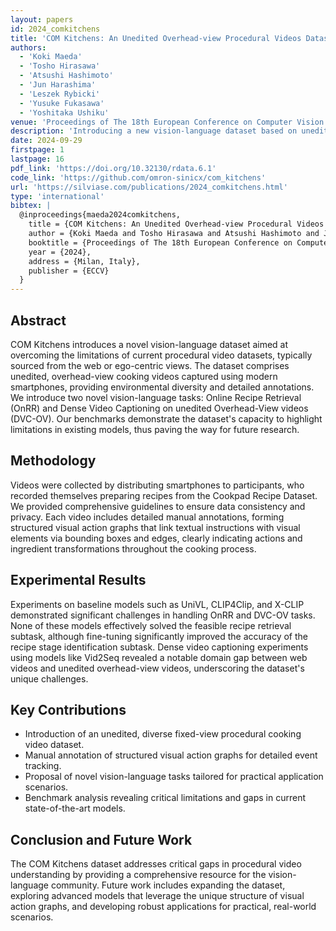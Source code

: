 ```yaml
---
layout: papers
id: 2024_comkitchens
title: 'COM Kitchens: An Unedited Overhead-view Procedural Videos Dataset as a Vision-Language Benchmark'
authors:
  - 'Koki Maeda'
  - 'Tosho Hirasawa'
  - 'Atsushi Hashimoto'
  - 'Jun Harashima'
  - 'Leszek Rybicki'
  - 'Yusuke Fukasawa'
  - 'Yoshitaka Ushiku'
venue: 'Proceedings of The 18th European Conference on Computer Vision (ECCV 2024)'
description: 'Introducing a new vision-language dataset based on unedited overhead-view procedural cooking videos.'
date: 2024-09-29
firstpage: 1
lastpage: 16
pdf_link: 'https://doi.org/10.32130/rdata.6.1'
code_link: 'https://github.com/omron-sinicx/com_kitchens'
url: 'https://silviase.com/publications/2024_comkitchens.html'
type: 'international'
bibtex: |
  @inproceedings{maeda2024comkitchens,
    title = {COM Kitchens: An Unedited Overhead-view Procedural Videos Dataset as a Vision-Language Benchmark},
    author = {Koki Maeda and Tosho Hirasawa and Atsushi Hashimoto and Jun Harashima and Leszek Rybicki and Yusuke Fukasawa and Yoshitaka Ushiku},
    booktitle = {Proceedings of The 18th European Conference on Computer Vision (ECCV 2024)},
    year = {2024},
    address = {Milan, Italy},
    publisher = {ECCV}
  }
---
```


## Abstract

COM Kitchens introduces a novel vision-language dataset aimed at overcoming the limitations of current procedural video datasets, typically sourced from the web or ego-centric views. The dataset comprises unedited, overhead-view cooking videos captured using modern smartphones, providing environmental diversity and detailed annotations. We introduce two novel vision-language tasks: Online Recipe Retrieval (OnRR) and Dense Video Captioning on unedited Overhead-View videos (DVC-OV). Our benchmarks demonstrate the dataset's capacity to highlight limitations in existing models, thus paving the way for future research.

## Methodology

Videos were collected by distributing smartphones to participants, who recorded themselves preparing recipes from the Cookpad Recipe Dataset. We provided comprehensive guidelines to ensure data consistency and privacy. Each video includes detailed manual annotations, forming structured visual action graphs that link textual instructions with visual elements via bounding boxes and edges, clearly indicating actions and ingredient transformations throughout the cooking process.

## Experimental Results

Experiments on baseline models such as UniVL, CLIP4Clip, and X-CLIP demonstrated significant challenges in handling OnRR and DVC-OV tasks. None of these models effectively solved the feasible recipe retrieval subtask, although fine-tuning significantly improved the accuracy of the recipe stage identification subtask. Dense video captioning experiments using models like Vid2Seq revealed a notable domain gap between web videos and unedited overhead-view videos, underscoring the dataset's unique challenges.

## Key Contributions

- Introduction of an unedited, diverse fixed-view procedural cooking video dataset.
- Manual annotation of structured visual action graphs for detailed event tracking.
- Proposal of novel vision-language tasks tailored for practical application scenarios.
- Benchmark analysis revealing critical limitations and gaps in current state-of-the-art models.

## Conclusion and Future Work

The COM Kitchens dataset addresses critical gaps in procedural video understanding by providing a comprehensive resource for the vision-language community. Future work includes expanding the dataset, exploring advanced models that leverage the unique structure of visual action graphs, and developing robust applications for practical, real-world scenarios.
